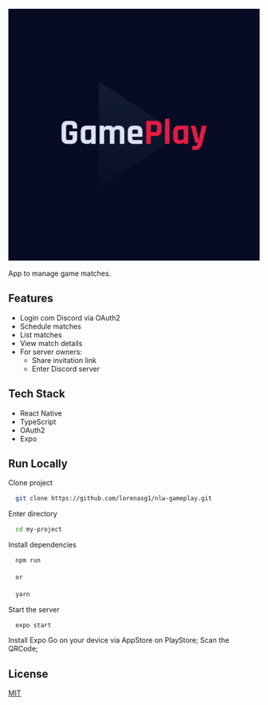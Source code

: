 
![GamePlay](https://github.com/lorenasg1/nlw-gameplay/blob/main/assets/adaptive-icon.png?raw=true)

App to manage game matches.

## Features

- Login com Discord via OAuth2
- Schedule matches
- List matches
- View match details
- For server owners:
    - Share invitation link
    - Enter Discord server

## Tech Stack

- React Native
- TypeScript
- OAuth2
- Expo

## Run Locally

Clone project

```bash
  git clone https://github.com/lorenasg1/nlw-gameplay.git
```

Enter directory

```bash
  cd my-project
```

Install dependencies

```bash
  npm run

  or

  yarn
```

Start the server

```bash
  expo start
```

Install Expo Go on your device via AppStore on PlayStore;
Scan the QRCode;


## License

[MIT](https://choosealicense.com/licenses/mit/)

